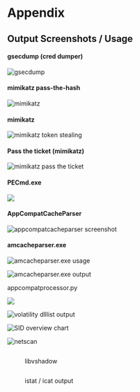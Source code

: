 # Appendix

## Output Screenshots / Usage

#### gsecdump (cred dumper)

![gsecdump](<../.gitbook/assets/image (29).png>)

#### mimikatz pass-the-hash

![mimikatz](<../.gitbook/assets/image (85) (1) (1).png>)

#### mimikatz

![mimikatz token stealing](<../.gitbook/assets/image (57) (1) (1).png>)

#### Pass the ticket (mimikatz)

![mimikatz pass the ticket](<../.gitbook/assets/image (43) (1) (1).png>)

#### PECmd.exe

![](<../.gitbook/assets/image (36).png>)

#### AppCompatCacheParser

![appcompatcacheparser screenshot](<../.gitbook/assets/image (86) (2).png>)

#### amcacheparser.exe

![amcacheparser.exe usage](<../.gitbook/assets/image (51) (1) (1).png>)

![amcacheparser.exe output](<../.gitbook/assets/image (25) (2).png>)

appcompatprocessor.py

![](<../.gitbook/assets/image (53) (1) (1).png>)

![volatility dlllist output](<../.gitbook/assets/image (76).png>)

![SID overview chart](<../.gitbook/assets/image (53).png>)

![netscan](<../.gitbook/assets/image (39) (2).png>)

<figure><img src="../.gitbook/assets/image (1) (3) (2).png" alt=""><figcaption><p>libvshadow</p></figcaption></figure>

<figure><img src="../.gitbook/assets/image (1).png" alt=""><figcaption><p>istat / icat output</p></figcaption></figure>
